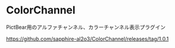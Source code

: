 # ColorChannel

PictBear用のアルファチャンネル、カラーチャンネル表示プラグイン

https://github.com/sapphire-al2o3/ColorChannel/releases/tag/1.0.1

